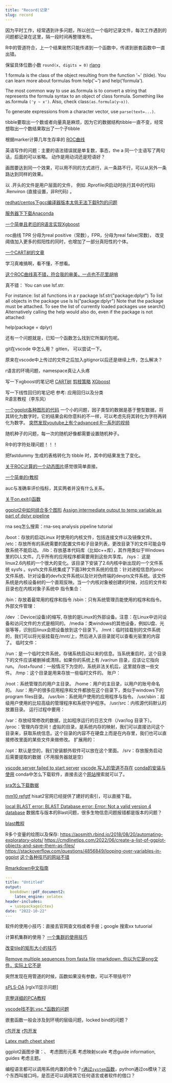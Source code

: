 ```yaml
---
title: "Record|记录"
slug: record
---
```


因为平时工作，经常遇到许多问题，所以创立一个临时记录文件，每次工作遇到的问题都记录在这里，隔一段时间再整理发布。

R中的管道符合，上一个结果居然只能传递到一个函数中，传递到嵌套函数中一直出错。

保留具体位数小数
`round(x, digits = 0)`
[rlang](https://r-lang.com/r-round/)

1
 formula is the class of the object resulting from the function '~' (tilde). You can learn more about formulas from help('~') and help('formula').

The most common way to use as.formula is to convert a string that represents the formula syntax to an object of class formula. Something like as.formula `('y ~ x')`. Also, check class`(as.formula(y~x))`.

To generate expressions from a character vector, use `parse(text=...)`.

tibble要取出一个数或者向量真是麻烦，因为它的数据结构tibble一直不变，经常想取出一个数结果取出了一个子tibble

根据marker计算几年生存率的 [ROC曲线](https://rpubs.com/IL2/513264)


英语写作的问题：主要的语法错误就是单复数，事态，the a
同一个主语写了两句话，后面的可以省略。
动作是用动词还是短语好？


画图要达到同一个效果，可以用不同的方式进行，从一条路不行，可以从另外一条路达到同样的效果。

以 .开头的文件是用户层面的文件， 例如 .Rprofile(R启动时执行其中的代码) .Renviron (直接设置，非R代码) 。


[redhat/centos下gcc编译器版本太低无法下载R包的问题](https://shixiangwang.github.io/blog/use-new-gcc-on-centos-for-r/)

[服务器下下载Anaconda](https://developpaper.com/how-to-install-anaconda-on-a-linux-server-super-detailed/)

[一个简单且老旧的R语言实现Xgboost](https://www.hackerearth.com/practice/machine-learning/machine-learning-algorithms/beginners-tutorial-on-xgboost-parameter-tuning-r/tutorial/)

roc曲线 TPR 分母为real positive（常数），FPR，分母为real false(常数)， 改变阈值加入更多的假阳性的同时，也增加了一部分真阳性的个体。

[一个CART树的文章](https://cloud.tencent.com/developer/article/1813348)

学习真难搞啊，看不懂，不想看。

[这个ROC曲线真不错，符合我的审美，一点也不花里胡哨](https://cran.r-project.org/web/packages/plotROC/vignettes/examples.html)

真不错：
You can use lsf.str.

For instance:
list all functions in a r package
lsf.str("package:dplyr")
To list all objects in the package use ls
ls("package:dplyr")
Note that the package must be attached.
To see the list of currently loaded packages use
search()
Alternatively calling the help would also do, even if the package is not attached:

help(package = dplyr)

还有一个问题就是，已知一个函数怎么找到它所属的包呢。

git在vscode 中怎么用？
gitlen， 可以尝试一下。

原来在vscode中上传过的文件之后加入gitignor以后还是继续上传，怎么解决？

r语言的环境问题，namespace真让人头疼

写一下xgboost的笔记吧
[CART树](https://zhuanlan.zhihu.com/p/139523931)
[剪枝策略](https://zhuanlan.zhihu.com/p/93936294)
[XGboost](https://zhuanlan.zhihu.com/p/87885678)


写一下线性回归的笔记吧 
参考: 应用回归以及分类  
R语言教程（李东风）

[一个ggplot各种图形的代码](https://r-graph-gallery.com/index.html)
一个小的问题，因子类型的数据是基于整型数据，将其转化为数字时，它的结果会和你意料的不一样，可以考虑先将其转化为字符再转化为数字。
[突然发现youtube上有个advanced R一系列的视频](https://www.youtube.com/watch?v=u2cI3oGgW7E&list=PL3x6DOfs2NGi9lH7q-phZlPrl6HKXYDbn&index=24)

随机种子的问题，每一次的随机好像都需要设置随机种子。

R中的字符处理问题！！！

把fastdummy 生成的表格转化为 tibble 时，其中的结果发生了变化。

[关于ROC计算的一个动态图片](https://i.stack.imgur.com/YFosL.gif)感觉很简单直接。

[一个简单的r教程](https://swcarpentry.github.io/r-novice-inflammation/)

auc与准确率评价指标，其实两者并没有什么关系。

[关于on.exit()函数](https://coolbutuseless.github.io/2021/03/12/on-on.exit/)

[ggplot2中如何组合多个图形](http://www.sthda.com/english/wiki/wiki.php?id_contents=7930)
[Assign intermediate output to temp variable as part of dplyr pipeline](https://stackoverflow.com/questions/40369832/assign-intermediate-output-to-temp-variable-as-part-of-dplyr-pipeline)

rna seq怎么搜索：rna-seq analysis pipeline tutorial

/boot：存放的启动Linux 时使用的内核文件，包括连接文件以及镜像文件。
/etc：存放所有的系统需要的配置文件和子目录列表，更改目录下的文件可能会导致系统不能启动。
/lib：存放基本代码库（比如c++库），其作用类似于Windows里的DLL文件。几乎所有的应用程序都需要用到这些共享库。
/sys： 这是linux2.6内核的一个很大的变化。该目录下安装了2.6内核中新出现的一个文件系统 sysfs 。sysfs文件系统集成了下面3种文件系统的信息：针对进程信息的proc文件系统、针对设备的devfs文件系统以及针对伪终端的devpts文件系统。该文件系统是内核设备树的一个直观反映。当一个内核对象被创建的时候，对应的文件和目录也在内核对象子系统中
指令集合：

/bin：存放着最常用的程序和指令
/sbin：只有系统管理员能使用的程序和指令。
外部文件管理：

/dev ：Device(设备)的缩写, 存放的是Linux的外部设备。注意：在Linux中访问设备和访问文件的方式是相同的。
/media：类windows的其他设备，例如U盘、光驱等等，识别后linux会把设备放到这个目录下。
/mnt：临时挂载别的文件系统的，我们可以将光驱挂载在/mnt/上，然后进入该目录就可以查看光驱里的内容了。
临时文件：

/run：是一个临时文件系统，存储系统启动以来的信息。当系统重启时，这个目录下的文件应该被删掉或清除。如果你的系统上有 /var/run 目录，应该让它指向 run。
/lost+found：一般情况下为空的，系统非法关机后，这里就存放一些文件。
/tmp：这个目录是用来存放一些临时文件的。
账户：

/root：系统管理员的用户主目录。
/home：用户的主目录，以用户的账号命名的。
/usr：用户的很多应用程序和文件都放在这个目录下，类似于windows下的program files目录。
/usr/bin：系统用户使用的应用程序与指令。
/usr/sbin：超级用户使用的比较高级的管理程序和系统守护程序。
/usr/src：内核源代码默认的放置目录。
运行过程中要用：

/var：存放经常修改的数据，比如程序运行的日志文件（/var/log 目录下）。
/proc：管理内存空间！虚拟的目录，是系统内存的映射，我们可以直接访问这个目录来，获取系统信息。这个目录的内容不在硬盘上而是在内存里，我们也可以直接修改里面的某些文件来做修改。
扩展用的：

/opt：默认是空的，我们安装额外软件可以放在这个里面。
/srv：存放服务启动后需要提取的数据（不用服务器就是空）

[vscode server failed to start server](https://stackoverflow.com/questions/67976875/vs-code-remote-ssh-the-vscode-server-failed-to-start-ssh)
[vscode 写入的管道不存在](https://blog.csdn.net/kaixinjiuxing666/article/details/121452240)
[conda的安装与使用](http://t.zoukankan.com/qiu-hua-p-14617317.html)
conda中怎么下载软件，直接去这个[网站](https://anaconda.org/)搜索就可以了。

[sra怎么下载数据](https://www.reneshbedre.com/blog/ncbi_sra_toolkit.html)

[mm10 refgtf](http://hgdownload.soe.ucsc.edu/goldenPath/mm10/bigZips/genes/mm10.refGene.gtf.gz)
hisat2官网已经提供了建好的索引，可以直接下载。

[local BLAST error: BLAST Database error: Error: Not a valid version 4 database](https://bioinformatics.stackexchange.com/questions/13252/local-blast-error-blast-database-error-error-not-a-valid-version-4-database)
数据库与版本的Blast问题，很多生物信息问题报错都是版本的问题？

[blast教程](https://conmeehan.github.io/blast+tutorial.html)

R多个变量的绘图以及保存:
https://aosmith.rbind.io/2018/08/20/automating-exploratory-plots/
https://cmdlinetips.com/2022/06/create-a-list-of-ggplot-objects-and-save-them-as-files/
https://stackoverflow.com/questions/4856849/looping-over-variables-in-ggplot
[这个各种技巧的网站不错](https://cmdlinetips.com/)

[Rmarkdown中文指南](https://cosname.github.io/rmarkdown-guide/)
```yaml
---
title: "Untitled"
output:
  bookdown::pdf_document2:
    latex_engine: xelatex
header-includes: 
  - \usepackage{ctex}
date: "2022-10-22"
---
```

软件的使用小技巧：直接去官网查文档或者手册；google 搜索xx tutuorial

计算机集群的使用？
[一个集群的使用技巧](http://star.mit.edu/cluster/docs/0.93.3/guides/sge.ht)

[改变tile的矩形大小的技巧](https://stackoverflow.com/questions/23897175/adjust-ggplot2-geom-tile-height-and-width)

[Remove multiple sequences from fasta file](https://stackoverflow.com/questions/55636069/remove-multiple-sequences-from-fasta-file)
[rmarkdown, 你以为它是png文件，实际上它不是](https://stackoverflow.com/questions/61721837/cannot-use-include-graphics-to-insert-png-in-rmarkdown-error-file-is-not-in-pn)

突然发现在用管道的时候，函数如果没有参数，可以不带括号??

[sPLS-DA](http://mixomics.org/case-studies/splsda-srbct-case-study/)
[rglx11显示问题]


[完整详细的PCA教程](https://enterotype.embl.de/enterotypes.html#clustering)

[vscode找不到.vsc.*函数的问题](https://github.com/REditorSupport/vscode-R/issues/1094)

嵌套函数一般会涉及到环境的层级问题，locked bind的问题？

[r包开发](https://cosx.org/2011/05/write-r-packages-like-a-ninja/)
[r包开发](https://r-packages-zh-cn.readthedocs.io/zh_CN/latest/%E7%AC%AC%E4%BA%8C%E7%AB%A0%20%E6%95%B4%E4%B8%AA%E6%B5%81%E7%A8%8B.html)

[Latex math cheet sheet](https://joshua.smcvt.edu/undergradmath)

ggplot2画图步骤：、
考虑图形元素
考虑映射scale
考虑guide information, guides
考虑主题。

编程语言都可以调用系统内置的命令？[r通过`system`函数](https://www.r-bloggers.com/2021/09/how-to-use-system-commands-in-your-r-script-or-package/)，python通过os模块？这个东西叫接口吗，是否还可以调用其它任何语言或者软件的借口？